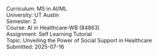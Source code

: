 Curriculum: MS in AI/ML  
University: UT Austin  
Semester: 2  
Course: AI in Healthcare-WB (84863)  
Assignment: Self Learning Tutorial  
Topic: Unveiling the Power of Social Support in Healthcare  
Submitted: 2025-07-16 
